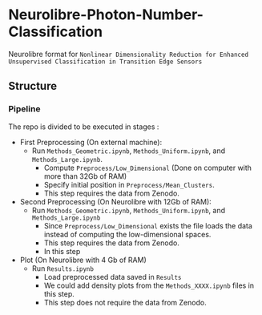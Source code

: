 # Neurolibre-Photon-Number-Classification
Neurolibre format for `Nonlinear Dimensionality Reduction for Enhanced Unsupervised Classification in Transition Edge Sensors`


## Structure

### Pipeline

The repo is divided to be executed in stages :

- First Preprocessing (On external machine):
    - Run `Methods_Geometric.ipynb`, `Methods_Uniform.ipynb`, and `Methods_Large.ipynb`.
        - Compute `Preprocess/Low_Dimensional` (Done on computer with more than 32Gb of RAM)
        - Specify initial position in `Preprocess/Mean_Clusters`.
        - This step requires the data from Zenodo.
- Second Preprocessing (On Neurolibre with 12Gb of RAM):
    - Run `Methods_Geometric.ipynb`, `Methods_Uniform.ipynb`, and `Methods_Large.ipynb`
        - Since `Preprocess/Low_Dimensional` exists the file loads the data instead of computing the low-dimensional spaces.
        - This step requires the data from Zenodo.
        - In this step 
- Plot (On Neurolibre with 4 Gb of RAM)
    - Run `Results.ipynb`
        - Load preprocessed data saved in `Results`
        - We could add density plots from the `Methods_XXXX.ipynb` files in this step.
        - This step does not require the data from Zenodo.


